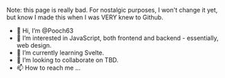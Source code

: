 Note: this page is really bad. For nostalgic purposes, I won't change it yet, but know I made this when I was VERY knew to Github.

- 👋 Hi, I’m @Pooch63
- 👀 I’m interested in JavaScript, both frontend and backend - essentially, web design.
- 🌱 I’m currently learning Svelte.
- 💞️ I’m looking to collaborate on TBD.
- 📫 How to reach me ...

<!---
Pooch63/Pooch63 is a ✨ special ✨ repository because its `README.md` (this file) appears on your GitHub profile.
You can click the Preview link to take a look at your changes.
--->

